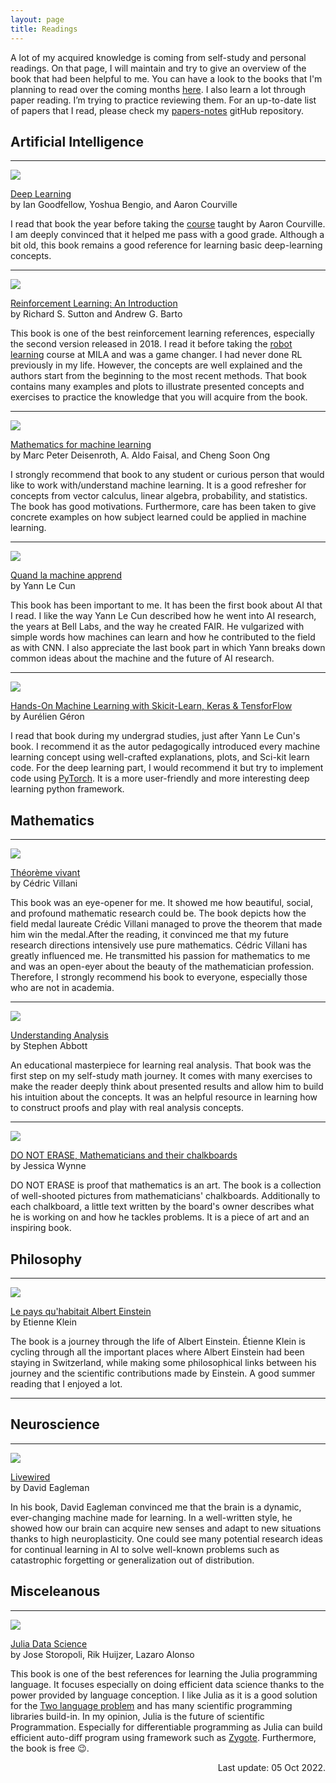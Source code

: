 ```yaml
---
layout: page
title: Readings
---
```


A lot of my acquired knowledge is coming from self-study and personal readings. On that page, I will maintain and try to give an overview of the book that had been helpful to me. You can have a look to the books that I'm planning to read over the coming months <a href="https://www.bookdepository.com/wishlists/WLDQM4" target="_blank"> here</a>. I also learn a lot through paper reading. I’m trying to practice reviewing them. For an up-to-date list of papers that I read, please check my <a href="https://github.com/lucas-maes/paper-notes" target="_blank">papers-notes</a> gitHub repository.

## Artificial Intelligence

***

<div class="book">
    <!-- Image -->
    <a href="https://amzn.to/3Epg9dn" target="_blank" ><img class="center" src="https://ws-na.amazon-adsystem.com/widgets/q?_encoding=UTF8&ASIN=0262035618&Format=_SL250_&ID=AsinImage&MarketPlace=US&ServiceVersion=20070822&WS=1"></a>
    <p class="title">
        <a href="https://amzn.to/3Epg9dn" target="_blank">Deep Learning</a>
        <br>
        <span class="author"> by Ian Goodfellow, Yoshua Bengio, and Aaron Courville</span>
    </p>
I read that book the year before taking the <a href="https://sites.google.com/view/ift6135-h2022/course-description">course</a> taught by Aaron Courville. I am deeply convinced that it helped me pass with a good grade. Although a bit old, this book remains a good reference for learning basic deep-learning concepts.
</div>

***

<div class="book">
    <!-- Image -->
    <a href="https://amzn.to/3fMnTf5" target="_blank" ><img class="center" src="https://ws-na.amazon-adsystem.com/widgets/q?_encoding=UTF8&ASIN=0262039249&Format=_SL250_&ID=AsinImage&MarketPlace=US&ServiceVersion=20070822&WS=1"></a>
    <p class="title">
        <a href="https://amzn.to/3fMnTf5" target="_blank">Reinforcement Learning: An Introduction</a>
        <br>
        <span class="author"> by Richard S. Sutton and Andrew G. Barto</span>
    </p>
This book is one of the best reinforcement learning references, especially the second version released in 2018. I read it before taking the <a href="https://fracturedplane.notion.site/fracturedplane/Robot-Learning-Course-IFT6163-abff93e62e514bcdb9173d09bc668812">robot learning</a> course at MILA and was a game changer. I had never done RL previously in my life. However, the concepts are well explained and the authors start from the beginning to the most recent methods. That book contains many examples and plots to illustrate presented concepts and exercises to practice the knowledge that you will acquire from the book.
</div>

***

<div class="book">
    <!-- Image -->
    <a href="https://amzn.to/3ykvwzE" target="_blank" ><img class="center" src="https://ws-na.amazon-adsystem.com/widgets/q?_encoding=UTF8&ASIN=110845514X&Format=_SL250_&ID=AsinImage&MarketPlace=US&ServiceVersion=20070822&WS=1"></a>
    <p class="title">
        <a href="https://amzn.to/3ykvwzE" target="_blank">Mathematics for machine learning</a>
        <br>
        <span class="author"> by Marc Peter Deisenroth, A. Aldo Faisal, and Cheng Soon Ong</span>
    </p>
    I strongly recommend that book to any student or curious person that would like to work with/understand machine learning. It is a good refresher for concepts from vector calculus, linear algebra, probability, and statistics. The book has good motivations. Furthermore, care has been taken to give concrete examples on how subject learned could be applied in machine learning. 
</div>

***

<div class="book">
    <!-- Image -->
    <a href="https://amzn.to/3e7kGWS" target="_blank" ><img class="center" src="https://ws-na.amazon-adsystem.com/widgets/q?_encoding=UTF8&ASIN=B083L52K5R&Format=_SL250_&ID=AsinImage&MarketPlace=US&ServiceVersion=20070822&WS=1"></a>
    <p class="title">
        <a href="https://amzn.to/3e7kGWS" target="_blank" >Quand la machine apprend</a>
        <br>
        <span class="author"> by Yann Le Cun</span>
    </p>
This book has been important to me. It has been the first book about AI that I read. I like the way Yann Le Cun described how he went into AI research, the years at Bell Labs, and the way he created FAIR. He vulgarized with simple words how machines can learn and how he contributed to the field as with CNN. I also appreciate the last book part in which Yann breaks down common ideas about the machine and the future of AI research.
</div>

***

<div class="book">
    <!-- Image -->
    <a href="https://amzn.to/3fJ4wU7" target="_blank" ><img class="center" src="https://ws-na.amazon-adsystem.com/widgets/q?_encoding=UTF8&ASIN=1098125975&Format=_SL250_&ID=AsinImage&MarketPlace=US&ServiceVersion=20070822&WS=1"></a>
    <p class="title">
        <a href="https://amzn.to/3fJ4wU7" target="_blank" >Hands-On Machine Learning with Skicit-Learn, Keras & TensforFlow</a>
        <br>
        <span class="author"> by Aurélien Géron</span>
    </p>
    I read that book during my undergrad studies, just after Yann Le Cun's book. I recommend it as the autor pedagogically introduced every machine learning concept using well-crafted explanations, plots, and Sci-kit learn code. For the deep learning part, I would recommend it but try to implement code using <a href="https://pytorch.org/">PyTorch</a>. It is a more user-friendly and more interesting deep learning python framework.
</div>


## Mathematics

***

<div class="book">
    <!-- Image -->
    <a href="https://amzn.to/3rQXGPr" target="_blank" ><img class="center" src="https://ws-na.amazon-adsystem.com/widgets/q?_encoding=UTF8&ASIN=2246798825&Format=_SL250_&ID=AsinImage&MarketPlace=US&ServiceVersion=20070822&WS=1"></a>
    <p class="title">
        <a href="https://amzn.to/3rQXGPr" target="_blank">Théorème vivant</a>
        <br>
        <span class="author"> by Cédric Villani</span>
    </p>
    This book was an eye-opener for me. It showed me how beautiful, social, and profound mathematic research could be. The book depicts how the field medal laureate Crédic Villani managed to prove the theorem that made him win the medal.After the reading, it convinced me that my future research directions intensively use pure mathematics. Cédric Villani has greatly influenced me. He transmitted his passion for mathematics to me and was an open-eyer about the beauty of the mathematician profession. Therefore, I strongly recommend his book to everyone, especially those who are not in academia.
</div>

***

<div class="book">
    <!-- Image -->
    <a href="https://amzn.to/3gcVpLK" target="_blank" ><img class="center" src="https://ws-na.amazon-adsystem.com/widgets/q?_encoding=UTF8&ASIN=1493927116&Format=_SL250_&ID=AsinImage&MarketPlace=US&ServiceVersion=20070822&WS=1"></a>
    <p class="title">
        <a href="https://amzn.to/3gcVpLK" target="_blank">Understanding Analysis</a>
        <br>
        <span class="author"> by Stephen Abbott</span>
    </p>
    An educational masterpiece for learning real analysis. That book was the first step on my self-study math journey. It comes with many exercises to make the reader deeply think about presented results and allow him to build his intuition about the concepts. It was an helpful resource in learning how to construct proofs and play with real analysis concepts.
</div>

***

<div class="book">
    <!-- Image -->
    <a href="https://amzn.to/3Vv1J1b" target="_blank" ><img class="center" src="https://ws-na.amazon-adsystem.com/widgets/q?_encoding=UTF8&ASIN=0691199221&Format=_SL250_&ID=AsinImage&MarketPlace=US&ServiceVersion=20070822&WS=1"></a>
    <p class="title">
        <a href="https://amzn.to/3Vv1J1b" target="_blank">DO NOT ERASE, Mathematicians and their chalkboards</a>
        <br>
        <span class="author"> by Jessica Wynne</span>
    </p>
    DO NOT ERASE is proof that mathematics is an art. The book is a collection of well-shooted pictures from mathematicians' chalkboards. Additionally to each chalkboard, a little text written by the board's owner describes what he is working on and how he tackles problems. It is a piece of art and an inspiring book.
</div>

## Philosophy

*** 

<div class="book">
    <!-- Image -->
    <a href="https://amzn.to/3Tndzss" target="_blank" ><img class="center" src="https://ws-na.amazon-adsystem.com/widgets/q?_encoding=UTF8&ASIN=2330066627&Format=_SL250_&ID=AsinImage&MarketPlace=US&ServiceVersion=20070822&WS=1"></a>
    <p class="title">
        <a href="https://amzn.to/3Tndzss" target="_blank">Le pays qu'habitait Albert Einstein</a>
        <br>
        <span class="author"> by Etienne Klein</span>
    </p>
    The book is a journey through the life of Albert Einstein. Étienne Klein is cycling through all the important places where Albert Einstein had been staying in Switzerland, while making some philosophical links between his journey and the scientific contributions made by Einstein. A good summer reading that I enjoyed a lot.
</div>


***

## Neuroscience

***

<div class="book">
    <!-- Image -->
    <a href="https://amzn.to/3Maf7DV" target="_blank" ><img class="center" src="https://ws-na.amazon-adsystem.com/widgets/q?_encoding=UTF8&ASIN=0307949699&Format=_SL250_&ID=AsinImage&MarketPlace=US&ServiceVersion=20070822&WS=1"></a>
    <p class="title">
        <a href="https://amzn.to/3Maf7DV" target="_blank" >Livewired</a>
        <br>
        <span class="author"> by David Eagleman</span>
    </p>
    In his book, David Eagleman convinced me that the brain is a dynamic, ever-changing machine made for learning. In a well-written style, he showed how our brain can acquire new senses and adapt to new situations thanks to high neuroplasticity. One could see many potential research ideas for continual learning in AI to solve well-known problems such as catastrophic forgetting or generalization out of distribution. 
</div>


## Misceleanous

***

<div class="book">
    <!-- Image -->
    <a href="https://juliadatascience.io/" target="_blank" ><img class="center" src="https://ws-na.amazon-adsystem.com/widgets/q?_encoding=UTF8&ASIN=B09KMRKQ96&Format=_SL250_&ID=AsinImage&MarketPlace=US&ServiceVersion=20070822&WS=1"></a>
    <p class="title">
        <a href="https://juliadatascience.io/" target="_blank" >Julia Data Science</a>
        <br>
        <span class="author"> by Jose Storopoli, Rik Huijzer, Lazaro Alonso</span>
    </p>
    This book is one of the best references for learning the Julia programming language. It focuses especially on doing efficient data science thanks to the power provided by language conception. I like Julia as it is a good solution for the <a href="https://juliadatascience.io/julia_accomplish">Two language problem</a> and has many scientific programming libraries build-in. In my opinion, Julia is the future of scientific Programmation. Especially for differentiable programming as Julia can build efficient auto-diff program using framework such as <a href="https://fluxml.ai/Zygote.jl/latest/"> Zygote</a>. Furthermore, the book is free 😉.
</div>

<p class="copyright"> <span class="last-edit" style='float:right;'>Last update: 05 Oct 2022.</span></p>